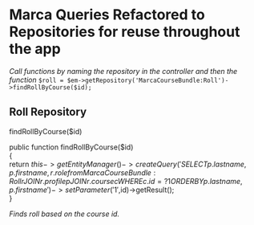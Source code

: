 # Marca Queries Refactored to Repositories for reuse throughout the app

_Call functions by naming the repository in the controller and then the function_
`$roll = $em->getRepository('MarcaCourseBundle:Roll')->findRollByCourse($id);`

## Roll Repository
findRollByCourse($id)  

public function findRollByCourse($id)  
{  
return $this->getEntityManager()  
->createQuery('SELECT p.lastname,p.firstname,r.role from MarcaCourseBundle:Roll r  
JOIN r.profile p JOIN r.course c WHERE c.id = ?1 ORDER BY p.lastname,p.firstname')  
->setParameter('1',$id)->getResult();  
}  

_Finds roll based on the course id._